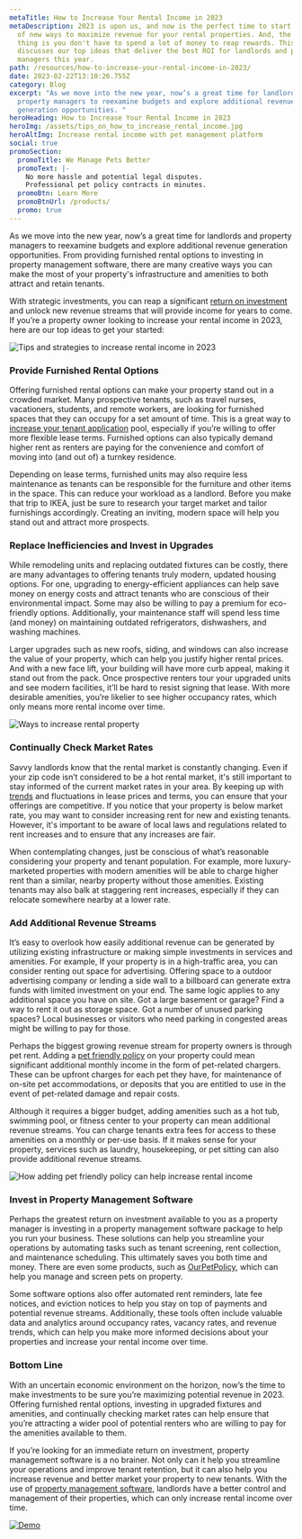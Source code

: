 ```yaml
---
metaTitle: How to Increase Your Rental Income in 2023
metaDescription: 2023 is upon us, and now is the perfect time to start thinking
  of new ways to maximize revenue for your rental properties. And, the great
  thing is you don't have to spend a lot of money to reap rewards. This article
  discusses our top ideas that deliver the best ROI for landlords and property
  managers this year.
path: /resources/how-to-increase-your-rental-income-in-2023/
date: 2023-02-22T13:10:26.755Z
category: Blog
excerpt: "As we move into the new year, now’s a great time for landlords and
  property managers to reexamine budgets and explore additional revenue
  generation opportunities. "
heroHeading: How to Increase Your Rental Income in 2023
heroImg: /assets/tips_on_how_to_increase_rental_income.jpg
heroAltImg: Increase rental income with pet management platform
social: true
promoSection:
  promoTitle: We Manage Pets Better
  promoText: |-
    No more hassle and potential legal disputes. 
    Professional pet policy contracts in minutes.
  promoBtn: Learn More
  promoBtnUrl: /products/
  promo: true
---
```

As we move into the new year, now’s a great time for landlords and property managers to reexamine budgets and explore additional revenue generation opportunities. From providing furnished rental options to investing in property management software, there are many creative ways you can make the most of your property's infrastructure and amenities to both attract and retain tenants.

With strategic investments, you can reap a significant [return on investment](https://landlordtech.com/calculator-no-pets-allowed/) and unlock new revenue streams that will provide income for years to come. If you’re a property owner looking to increase your rental income in 2023, here are our top ideas to get your started:

![Tips and strategies to increase rental income in 2023](/assets/guaranteed_high_return_on_investment_on_rental_properties.png)

### **Provide Furnished Rental Options**

Offering furnished rental options can make your property stand out in a crowded market. Many prospective tenants, such as travel nurses, vacationers, students, and remote workers, are looking for furnished spaces that they can occupy for a set amount of time. This is a great way to [increase your tenant application](/resources/how-to-increase-tenant-applications-at-your-rental-property) pool, especially if you’re willing to offer more flexible lease terms. Furnished options can also typically demand higher rent as renters are paying for the convenience and comfort of moving into (and out of) a turnkey residence.

Depending on lease terms, furnished units may also require less maintenance as tenants can be responsible for the furniture and other items in the space. This can reduce your workload as a landlord. Before you make that trip to IKEA, just be sure to research your target market and tailor furnishings accordingly. Creating an inviting, modern space will help you stand out and attract more prospects. 

### **Replace Inefficiencies and Invest in Upgrades**

While remodeling units and replacing outdated fixtures can be costly, there are many advantages to offering tenants truly modern, updated housing options. For one, upgrading to energy-efficient appliances can help save money on energy costs and attract tenants who are conscious of their environmental impact. Some may also be willing to pay a premium for eco-friendly options. Additionally, your maintenance staff will spend less time (and money) on maintaining outdated refrigerators, dishwashers, and washing machines.

Larger upgrades such as new roofs, siding, and windows can also increase the value of your property, which can help you justify higher rental prices. And with a new face lift, your building will have more curb appeal, making it stand out from the pack. Once prospective renters tour your upgraded units and see modern facilities, it’ll be hard to resist signing that lease. With more desirable amenities, you’re likelier to see higher occupancy rates, which only means more rental income over time.

![Ways to increase rental property](/assets/strategies_to_increase_rental_property.png)

### **Continually Check Market Rates**

Savvy landlords know that the rental market is constantly changing. Even if your zip code isn’t considered to be a hot rental market, it's still important to stay informed of the current market rates in your area. By keeping up with [trends](https://landlordtech.com/resources/top-property-management-trends-of-2023) and fluctuations in lease prices and terms, you can ensure that your offerings are competitive. If you notice that your property is below market rate, you may want to consider increasing rent for new and existing tenants. However, it's important to be aware of local laws and regulations related to rent increases and to ensure that any increases are fair.

When contemplating changes, just be conscious of what’s reasonable considering your property and tenant population. For example, more luxury-marketed properties with modern amenities will be able to charge higher rent than a similar, nearby property without those amenities. Existing tenants may also balk at staggering rent increases, especially if they can relocate somewhere nearby at a lower rate.

### **Add Additional Revenue Streams**

It’s easy to overlook how easily additional revenue can be generated by utilizing existing infrastructure or making simple investments in services and amenities. For example, If your property is in a high-traffic area, you can consider renting out space for advertising. Offering space to a outdoor advertising company or lending a side wall to a billboard can generate extra funds with limited investment on your end. The same logic applies to any additional space you have on site. Got a large basement or garage? Find a way to rent it out as storage space. Got a number of unused parking spaces? Local businesses or visitors who need parking in congested areas might be willing to pay for those.

Perhaps the biggest growing revenue stream for property owners is through pet rent. Adding a [pet friendly policy](https://landlordtech.com/resources/landlord-Q&A-should-you-move-to-a-pet-friendly-policy) on your property could mean significant additional monthly income in the form of pet-related chargers. These can be upfront charges for each pet they have, for maintenance of on-site pet accommodations, or deposits that you are entitled to use in the event of pet-related damage and repair costs.

Although it requires a bigger budget, adding amenities such as a hot tub, swimming pool, or fitness center to your property can mean additional revenue streams. You can charge tenants extra fees for access to these amenities on a monthly or per-use basis. If it makes sense for your property, services such as laundry, housekeeping, or pet sitting can also provide additional revenue streams.

![How adding pet friendly policy can help increase rental income](/assets/pet_friendly_policy_for_rental_properties.png)

### **Invest in Property Management Software**

Perhaps the greatest return on investment available to you as a property manager is investing in a property management software package to help you run your business. These solutions can help you streamline your operations by automating tasks such as tenant screening, rent collection, and maintenance scheduling. This ultimately saves you both time and money. There are even some products, such as [OurPetPolicy](https://landlordtech.com/products), which can help you manage and screen pets on property.

Some software options also offer automated rent reminders, late fee notices, and eviction notices to help you stay on top of payments and potential revenue streams. Additionally, these tools often include valuable data and analytics around occupancy rates, vacancy rates, and revenue trends, which can help you make more informed decisions about your properties and increase your rental income over time.

### **Bottom Line**

With an uncertain economic environment on the horizon, now’s the time to make investments to be sure you’re maximizing potential revenue in 2023. Offering furnished rental options, investing in upgraded fixtures and amenities, and continually checking market rates can help ensure that you’re attracting a wider pool of potential renters who are willing to pay for the amenities available to them.

If you’re looking for an immediate return on investment, property management software is a no brainer. Not only can it help you streamline your operations and improve tenant retention, but it can also help you increase revenue and better market your property to new tenants. With the use of [property management software](https://landlordtech.com/products), landlords have a better control and management of their properties, which can only increase rental income over time.

[![Demo](/assets/best_pet_management_software_for_property_owners.png "Demo")](https://info.ourpetpolicy.com/demo/)